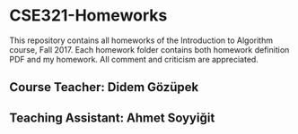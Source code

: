 # CSE321-Homeworks
This repository contains all homeworks of the Introduction to Algorithm course, Fall 2017. Each homework folder contains both homework definition PDF and my homework. All comment and criticism are appreciated.

Course Teacher: Didem Gözüpek
--
Teaching Assistant: Ahmet Soyyiğit
--
